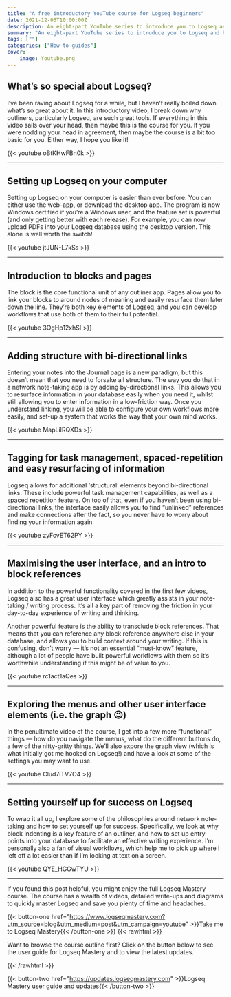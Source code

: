 ```yaml
---
title: "A free introductory YouTube course for Logseq beginners"
date: 2021-12-05T10:00:00Z
description: An eight-part YouTube series to introduce you to Logseq and help you grasp the fundamental concepts."
summary: "An eight-part YouTube series to introduce you to Logseq and help you grasp the fundamental concepts."
tags: [""]
categories: ["How-to guides"]
cover:
    image: Youtube.png
---
```


## What’s so special about Logseq?

I’ve been raving about Logseq for a while, but I haven’t really boiled down what’s so great about it. In this introductory video, I break down why outliners, particularly Logseq, are such great tools. If everything in this video sails over your head, then maybe this is the course for you. If you were nodding your head in agreement, then maybe the course is a bit too basic for you. Either way, I hope you like it!

{{< youtube oBtKHwFBn0k >}}

---

## Setting up Logseq on your computer

Setting up Logseq on your computer is easier than ever before. You can either use the web-app, or download the desktop app. The program is now Windows certified if you’re a Windows user, and the feature set is powerful (and only getting better with each release). For example, you can now upload PDFs into your Logseq database using the desktop version. This alone is well worth the switch!

{{< youtube jtJUN-L7kSs >}}

---

## Introduction to blocks and pages

The block is the core functional unit of any outliner app. Pages allow you to link your blocks to around nodes of meaning and easily resurface them later down the line. They’re both key elements of Logseq, and you can develop workflows that use both of them to their full potential.

{{< youtube 3OgHp12xhSI >}}

---

## Adding structure with bi-directional links

Entering your notes into the Journal page is a new paradigm, but this doesn’t mean that you need to forsake all structure. The way you do that in a network note-taking app is by adding by-directional links. This allows you to resurface information in your database easily when you need it, whilst still allowing you to enter information in a low-friction way. Once you understand linking, you will be able to configure your own workflows more easily, and set-up a system that works the way that your own mind works.

{{< youtube MapLiIRQXDs >}}

---

## Tagging for task management, spaced-repetition and easy resurfacing of information

Logseq allows for additional ‘structural’ elements beyond bi-directional links. These include powerful task management capabilities, as well as a spaced repetition feature. On top of that, even if you haven’t been using bi-directional links, the interface easily allows you to find “unlinked” references and make connections after the fact, so you never have to worry about finding your information again.

{{< youtube zyFcvET62PY >}}

---

## Maximising the user interface, and an intro to block references

In addition to the powerful functionality covered in the first few videos, Logseq also has a great user interface which greatly assists in your note-taking / writing process. It’s all a key part of removing the friction in your day-to-day experience of writing and thinking.

Another powerful feature is the ability to transclude block references. That means that you can reference any block reference anywhere else in your database, and allows you to build context around your writing. If this is confusing, don’t worry — it’s not an essential “must-know” feature, although a lot of people have built powerful workflows with them so it’s worthwhile understanding if this might be of value to you.

{{< youtube rc1act1aQes >}}

---

## Exploring the menus and other user interface elements (i.e. the graph 😉)

In the penultimate video of the course, I get into a few more “functional” things — how do you navigate the menus, what do the different buttons do, a few of the nitty-gritty things. We’ll also expore the graph view (which is what initially got me hooked on Logseq!) and have a look at some of the settings you may want to use.

{{< youtube Clud7iTV7O4 >}}

---

## Setting yourself up for success on Logseq

To wrap it all up, I explore some of the philosophies around network note-taking and how to set yourself up for success. Specifically, we look at why block indenting is a key feature of an outliner, and how to set up entry points into your database to facilitate an effective writing experience. I’m personally also a fan of visual workflows, which help me to pick up where I left off a lot easier than if I’m looking at text on a screen.

{{< youtube QYE_HGGwTYU >}}

---

If you found this post helpful, you might enjoy the full Logseq Mastery course. The course has a wealth of videos, detailed write-ups and diagrams to quickly master Logseq and save you plenty of time and headaches.

{{< button-one href="https://www.logseqmastery.com?utm_source=blog&utm_medium=post&utm_campaign=youtube" >}}Take me to Logseq Mastery{{< /button-one >}}
{{< rawhtml >}}
  <p class="speshal-fancy-custom">
    Want to browse the course outline first? Click on the button below to see the user guide for Logseq Mastery and to view the latest updates.
  </p>
{{< /rawhtml >}}


{{< button-two href="https://updates.logseqmastery.com" >}}Logseq Mastery user guide and updates{{< /button-two >}}